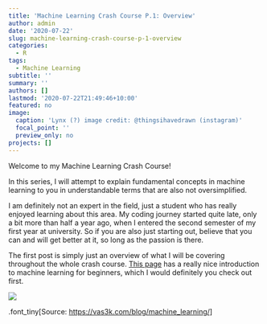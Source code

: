 ```yaml
---
title: 'Machine Learning Crash Course P.1: Overview'
author: admin
date: '2020-07-22'
slug: machine-learning-crash-course-p-1-overview
categories:
  - R
tags:
  - Machine Learning
subtitle: ''
summary: ''
authors: []
lastmod: '2020-07-22T21:49:46+10:00'
featured: no
image:
  caption: 'Lynx (?) image credit: @thingsihavedrawn (instagram)'
  focal_point: ''
  preview_only: no
projects: []
---
```


Welcome to my Machine Learning Crash Course! 

In this series, I will attempt to explain fundamental concepts in machine learning to you in understandable terms that are also not oversimplified. 

I am definitely not an expert in the field, just a student who has really enjoyed learning about this area. My coding journey started quite late, only a bit more than half a year ago, when I entered the second semester of my first year at university. So if you are also just starting out, believe that you can and will get better at it, so long as the passion is there. 

The first post is simply just an overview of what I will be covering throughout the whole crash course. [This page](https://vas3k.com/blog/machine_learning/) has a really nice introduction to machine learning for beginners, which I would definitely you check out first. 

![](/post/2020-07-22-trial-2_files/ml-1-overview.png)

.font_tiny[Source: https://vas3k.com/blog/machine_learning/]

